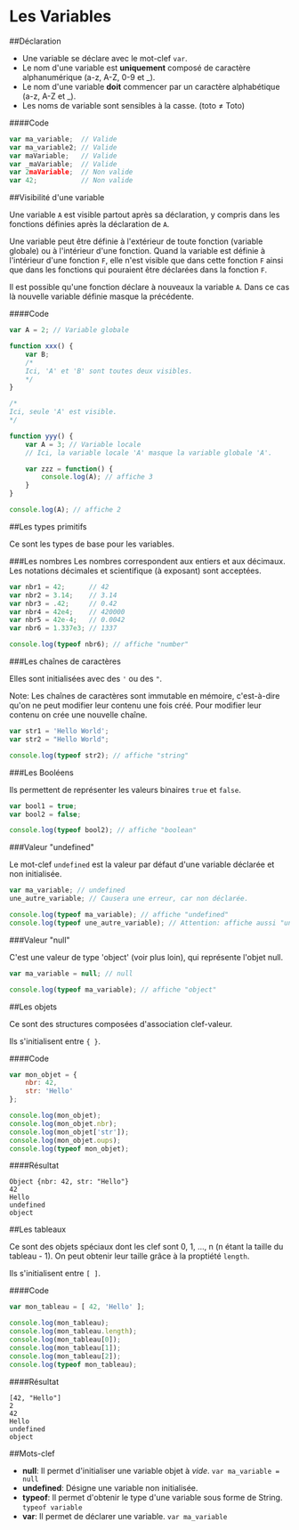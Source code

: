 Les Variables
=============


##Déclaration

- Une variable se déclare avec le mot-clef ```var```.
- Le nom d'une variable est **uniquement** composé de caractère alphanumérique
(a-z, A-Z, 0-9 et _).
- Le nom d'une variable **doit** commencer par un caractère alphabétique (a-z, A-Z et _).
- Les noms de variable sont sensibles à la casse. (toto ≠ Toto)

####Code
```javascript
var ma_variable;  // Valide
var ma_variable2; // Valide
var maVariable;   // Valide
var _maVariable;  // Valide
var 2maVariable;  // Non valide
var 42;           // Non valide
```



##Visibilité d'une variable

Une variable ```A``` est visible partout après sa déclaration, y compris dans les fonctions
définies après la déclaration de ```A```.

Une variable peut être définie à l'extérieur de toute fonction (variable globale)
ou à l'intérieur d'une fonction. Quand la variable est définie à l'intérieur d'une fonction ```F```,
elle n'est visible que dans cette fonction ```F``` ainsi que dans les fonctions qui pouraient
être déclarées dans la fonction ```F```.

Il est possible qu'une fonction déclare à nouveaux la variable ```A```.
Dans ce cas là nouvelle variable définie masque la précédente.

####Code
```javascript
var A = 2; // Variable globale

function xxx() {
	var B;
	/*
	Ici, 'A' et 'B' sont toutes deux visibles.
	*/
}

/*
Ici, seule 'A' est visible.
*/

function yyy() {
	var A = 3; // Variable locale
	// Ici, la variable locale 'A' masque la variable globale 'A'.

	var zzz = function() {
		console.log(A); // affiche 3
	}
}

console.log(A); // affiche 2
```



##Les types primitifs

Ce sont les types de base pour les variables.

###Les nombres
Les nombres correspondent aux entiers et aux décimaux.
Les notations décimales et scientifique (à exposant) sont acceptées.

```javascript
var nbr1 = 42;      // 42
var nbr2 = 3.14;    // 3.14
var nbr3 = .42;     // 0.42
var nbr4 = 42e4;    // 420000
var nbr5 = 42e-4;   // 0.0042
var nbr6 = 1.337e3; // 1337

console.log(typeof nbr6); // affiche "number"
```



###Les chaînes de caractères

Elles sont initialisées avec des ```'``` ou des ```"```.

Note: Les chaînes de caractères sont immutable en mémoire,
c'est-à-dire qu'on ne peut modifier leur contenu une fois créé.
Pour modifier leur contenu on crée une nouvelle chaîne.

```javascript
var str1 = 'Hello World';
var str2 = "Hello World";

console.log(typeof str2); // affiche "string"
```



###Les Booléens

Ils permettent de représenter les valeurs binaires ```true``` et ```false```.

```javascript
var bool1 = true;
var bool2 = false;

console.log(typeof bool2); // affiche "boolean"
```

###Valeur "undefined"

Le mot-clef ```undefined``` est la valeur par défaut d'une variable déclarée et non initialisée.

```javascript
var ma_variable; // undefined
une_autre_variable; // Causera une erreur, car non déclarée.

console.log(typeof ma_variable); // affiche "undefined"
console.log(typeof une_autre_variable); // Attention: affiche aussi "undefined"
```


###Valeur "null"

C'est une valeur de type 'object' (voir plus loin), qui représente l'objet null.

```javascript
var ma_variable = null; // null

console.log(typeof ma_variable); // affiche "object"
```



##Les objets

Ce sont des structures composées d'association clef-valeur.

Ils s'initialisent entre ```{ }```.

####Code
```javascript
var mon_objet = {
	nbr: 42,
	str: 'Hello'
};

console.log(mon_objet);
console.log(mon_objet.nbr);
console.log(mon_objet['str']);
console.log(mon_objet.oups);
console.log(typeof mon_objet);
```

####Résultat
```
Object {nbr: 42, str: "Hello"}
42
Hello
undefined
object
```

##Les tableaux

Ce sont des objets spéciaux dont les clef sont 0, 1, ..., n (n étant la taille du tableau - 1).
On peut obtenir leur taille grâce à la proptiété ```length```.

Ils s'initialisent entre ```[ ]```.

####Code
```javascript
var mon_tableau = [ 42, 'Hello' ];

console.log(mon_tableau);
console.log(mon_tableau.length);
console.log(mon_tableau[0]);
console.log(mon_tableau[1]);
console.log(mon_tableau[2]);
console.log(typeof mon_tableau);
```

####Résultat
```
[42, "Hello"]
2
42
Hello
undefined
object
```


##Mots-clef

- **null**: Il permet d'initialiser une variable objet à *vide*. ```var ma_variable = null```
- **undefined**: Désigne une variable non initialisée.
- **typeof**: Il permet d'obtenir le type d'une variable sous forme de String. ```typeof variable```
- **var**: Il permet de déclarer une variable. ```var ma_variable```
